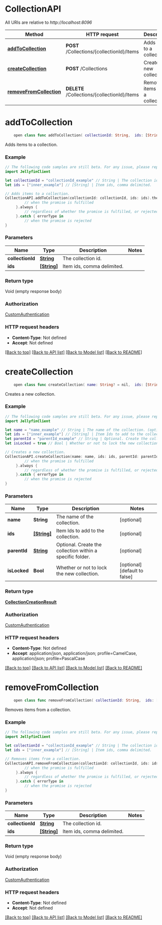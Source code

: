 # CollectionAPI

All URIs are relative to *http://localhost:8096*

Method | HTTP request | Description
------------- | ------------- | -------------
[**addToCollection**](CollectionAPI.md#addtocollection) | **POST** /Collections/{collectionId}/Items | Adds items to a collection.
[**createCollection**](CollectionAPI.md#createcollection) | **POST** /Collections | Creates a new collection.
[**removeFromCollection**](CollectionAPI.md#removefromcollection) | **DELETE** /Collections/{collectionId}/Items | Removes items from a collection.


# **addToCollection**
```swift
    open class func addToCollection( collectionId: String,  ids: [String]) -> Promise<Void>
```

Adds items to a collection.

### Example 
```swift
// The following code samples are still beta. For any issue, please report via http://github.com/OpenAPITools/openapi-generator/issues/new
import JellyfinClient

let collectionId = "collectionId_example" // String | The collection id.
let ids = ["inner_example"] // [String] | Item ids, comma delimited.

// Adds items to a collection.
CollectionAPI.addToCollection(collectionId: collectionId, ids: ids).then {
         // when the promise is fulfilled
     }.always {
         // regardless of whether the promise is fulfilled, or rejected
     }.catch { errorType in
         // when the promise is rejected
}
```

### Parameters

Name | Type | Description  | Notes
------------- | ------------- | ------------- | -------------
 **collectionId** | [**String**](.md) | The collection id. | 
 **ids** | [**[String]**](String.md) | Item ids, comma delimited. | 

### Return type

Void (empty response body)

### Authorization

[CustomAuthentication](../README.md#CustomAuthentication)

### HTTP request headers

 - **Content-Type**: Not defined
 - **Accept**: Not defined

[[Back to top]](#) [[Back to API list]](../README.md#documentation-for-api-endpoints) [[Back to Model list]](../README.md#documentation-for-models) [[Back to README]](../README.md)

# **createCollection**
```swift
    open class func createCollection( name: String? = nil,  ids: [String]? = nil,  parentId: String? = nil,  isLocked: Bool? = nil) -> Promise<CollectionCreationResult>
```

Creates a new collection.

### Example 
```swift
// The following code samples are still beta. For any issue, please report via http://github.com/OpenAPITools/openapi-generator/issues/new
import JellyfinClient

let name = "name_example" // String | The name of the collection. (optional)
let ids = ["inner_example"] // [String] | Item Ids to add to the collection. (optional)
let parentId = "parentId_example" // String | Optional. Create the collection within a specific folder. (optional)
let isLocked = true // Bool | Whether or not to lock the new collection. (optional) (default to false)

// Creates a new collection.
CollectionAPI.createCollection(name: name, ids: ids, parentId: parentId, isLocked: isLocked).then {
         // when the promise is fulfilled
     }.always {
         // regardless of whether the promise is fulfilled, or rejected
     }.catch { errorType in
         // when the promise is rejected
}
```

### Parameters

Name | Type | Description  | Notes
------------- | ------------- | ------------- | -------------
 **name** | **String** | The name of the collection. | [optional] 
 **ids** | [**[String]**](String.md) | Item Ids to add to the collection. | [optional] 
 **parentId** | [**String**](.md) | Optional. Create the collection within a specific folder. | [optional] 
 **isLocked** | **Bool** | Whether or not to lock the new collection. | [optional] [default to false]

### Return type

[**CollectionCreationResult**](CollectionCreationResult.md)

### Authorization

[CustomAuthentication](../README.md#CustomAuthentication)

### HTTP request headers

 - **Content-Type**: Not defined
 - **Accept**: application/json, application/json; profile=CamelCase, application/json; profile=PascalCase

[[Back to top]](#) [[Back to API list]](../README.md#documentation-for-api-endpoints) [[Back to Model list]](../README.md#documentation-for-models) [[Back to README]](../README.md)

# **removeFromCollection**
```swift
    open class func removeFromCollection( collectionId: String,  ids: [String]) -> Promise<Void>
```

Removes items from a collection.

### Example 
```swift
// The following code samples are still beta. For any issue, please report via http://github.com/OpenAPITools/openapi-generator/issues/new
import JellyfinClient

let collectionId = "collectionId_example" // String | The collection id.
let ids = ["inner_example"] // [String] | Item ids, comma delimited.

// Removes items from a collection.
CollectionAPI.removeFromCollection(collectionId: collectionId, ids: ids).then {
         // when the promise is fulfilled
     }.always {
         // regardless of whether the promise is fulfilled, or rejected
     }.catch { errorType in
         // when the promise is rejected
}
```

### Parameters

Name | Type | Description  | Notes
------------- | ------------- | ------------- | -------------
 **collectionId** | [**String**](.md) | The collection id. | 
 **ids** | [**[String]**](String.md) | Item ids, comma delimited. | 

### Return type

Void (empty response body)

### Authorization

[CustomAuthentication](../README.md#CustomAuthentication)

### HTTP request headers

 - **Content-Type**: Not defined
 - **Accept**: Not defined

[[Back to top]](#) [[Back to API list]](../README.md#documentation-for-api-endpoints) [[Back to Model list]](../README.md#documentation-for-models) [[Back to README]](../README.md)

